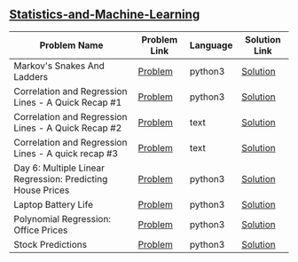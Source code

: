 ## [Statistics-and-Machine-Learning](https://www.hackerrank.com/domains/ai/machine-learning)

Problem Name|Problem Link|Language|Solution Link
---|---|---|---
Markov's Snakes And Ladders|[Problem](https://www.hackerrank.com/challenges/markov-snakes-and-ladders/problem)|python3|[Solution](./markov-snakes-and-ladders.py)
Correlation and Regression Lines - A Quick Recap #1|[Problem](https://www.hackerrank.com/challenges/correlation-and-regression-lines-6/problem)|python3|[Solution](./correlation-and-regression-lines-6.py)
Correlation and Regression Lines - A Quick Recap #2|[Problem](https://www.hackerrank.com/challenges/correlation-and-regression-lines-7/problem)|text|[Solution](./correlation-and-regression-lines-7.text)
Correlation and Regression Lines - A quick recap #3|[Problem](https://www.hackerrank.com/challenges/correlation-and-regression-lines-8/problem)|text|[Solution](./correlation-and-regression-lines-8.text)
Day 6: Multiple Linear Regression: Predicting House Prices|[Problem](https://www.hackerrank.com/challenges/predicting-house-prices/problem)|python3|[Solution](./predicting-house-prices.py)
Laptop Battery Life|[Problem](https://www.hackerrank.com/challenges/battery/problem)|python3|[Solution](./battery.py)
Polynomial Regression: Office Prices|[Problem](https://www.hackerrank.com/challenges/predicting-office-space-price/problem)|python3|[Solution](./predicting-office-space-price.py)
Stock Predictions|[Problem](https://www.hackerrank.com/challenges/stockprediction/problem)|python3|[Solution](./stockprediction.py)
